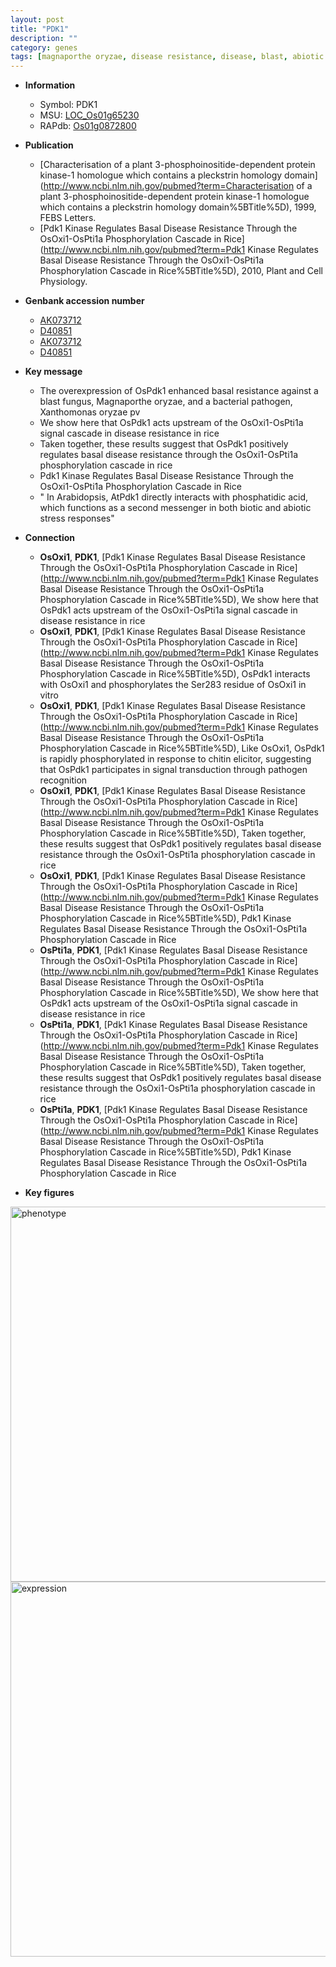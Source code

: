 ```yaml
---
layout: post
title: "PDK1"
description: ""
category: genes
tags: [magnaporthe oryzae, disease resistance, disease, blast, abiotic stress, biotic stress]
---
```


* **Information**  
    + Symbol: PDK1  
    + MSU: [LOC_Os01g65230](http://rice.plantbiology.msu.edu/cgi-bin/ORF_infopage.cgi?orf=LOC_Os01g65230)  
    + RAPdb: [Os01g0872800](http://rapdb.dna.affrc.go.jp/viewer/gbrowse_details/irgsp1?name=Os01g0872800)  

* **Publication**  
    + [Characterisation of a plant 3-phosphoinositide-dependent protein kinase-1 homologue which contains a pleckstrin homology domain](http://www.ncbi.nlm.nih.gov/pubmed?term=Characterisation of a plant 3-phosphoinositide-dependent protein kinase-1 homologue which contains a pleckstrin homology domain%5BTitle%5D), 1999, FEBS Letters.
    + [Pdk1 Kinase Regulates Basal Disease Resistance Through the OsOxi1-OsPti1a Phosphorylation Cascade in Rice](http://www.ncbi.nlm.nih.gov/pubmed?term=Pdk1 Kinase Regulates Basal Disease Resistance Through the OsOxi1-OsPti1a Phosphorylation Cascade in Rice%5BTitle%5D), 2010, Plant and Cell Physiology.

* **Genbank accession number**  
    + [AK073712](http://www.ncbi.nlm.nih.gov/nuccore/AK073712)
    + [D40851](http://www.ncbi.nlm.nih.gov/nuccore/D40851)
    + [AK073712](http://www.ncbi.nlm.nih.gov/nuccore/AK073712)
    + [D40851](http://www.ncbi.nlm.nih.gov/nuccore/D40851)

* **Key message**  
    + The overexpression of OsPdk1 enhanced basal resistance against a blast fungus, Magnaporthe oryzae, and a bacterial pathogen, Xanthomonas oryzae pv
    + We show here that OsPdk1 acts upstream of the OsOxi1-OsPti1a signal cascade in disease resistance in rice
    + Taken together, these results suggest that OsPdk1 positively regulates basal disease resistance through the OsOxi1-OsPti1a phosphorylation cascade in rice
    + Pdk1 Kinase Regulates Basal Disease Resistance Through the OsOxi1-OsPti1a Phosphorylation Cascade in Rice
    + " In Arabidopsis, AtPdk1 directly interacts with phosphatidic acid, which functions as a second messenger in both biotic and abiotic stress responses"

* **Connection**  
    + __OsOxi1__, __PDK1__, [Pdk1 Kinase Regulates Basal Disease Resistance Through the OsOxi1-OsPti1a Phosphorylation Cascade in Rice](http://www.ncbi.nlm.nih.gov/pubmed?term=Pdk1 Kinase Regulates Basal Disease Resistance Through the OsOxi1-OsPti1a Phosphorylation Cascade in Rice%5BTitle%5D),  We show here that OsPdk1 acts upstream of the OsOxi1-OsPti1a signal cascade in disease resistance in rice
    + __OsOxi1__, __PDK1__, [Pdk1 Kinase Regulates Basal Disease Resistance Through the OsOxi1-OsPti1a Phosphorylation Cascade in Rice](http://www.ncbi.nlm.nih.gov/pubmed?term=Pdk1 Kinase Regulates Basal Disease Resistance Through the OsOxi1-OsPti1a Phosphorylation Cascade in Rice%5BTitle%5D),  OsPdk1 interacts with OsOxi1 and phosphorylates the Ser283 residue of OsOxi1 in vitro
    + __OsOxi1__, __PDK1__, [Pdk1 Kinase Regulates Basal Disease Resistance Through the OsOxi1-OsPti1a Phosphorylation Cascade in Rice](http://www.ncbi.nlm.nih.gov/pubmed?term=Pdk1 Kinase Regulates Basal Disease Resistance Through the OsOxi1-OsPti1a Phosphorylation Cascade in Rice%5BTitle%5D),  Like OsOxi1, OsPdk1 is rapidly phosphorylated in response to chitin elicitor, suggesting that OsPdk1 participates in signal transduction through pathogen recognition
    + __OsOxi1__, __PDK1__, [Pdk1 Kinase Regulates Basal Disease Resistance Through the OsOxi1-OsPti1a Phosphorylation Cascade in Rice](http://www.ncbi.nlm.nih.gov/pubmed?term=Pdk1 Kinase Regulates Basal Disease Resistance Through the OsOxi1-OsPti1a Phosphorylation Cascade in Rice%5BTitle%5D),  Taken together, these results suggest that OsPdk1 positively regulates basal disease resistance through the OsOxi1-OsPti1a phosphorylation cascade in rice
    + __OsOxi1__, __PDK1__, [Pdk1 Kinase Regulates Basal Disease Resistance Through the OsOxi1-OsPti1a Phosphorylation Cascade in Rice](http://www.ncbi.nlm.nih.gov/pubmed?term=Pdk1 Kinase Regulates Basal Disease Resistance Through the OsOxi1-OsPti1a Phosphorylation Cascade in Rice%5BTitle%5D), Pdk1 Kinase Regulates Basal Disease Resistance Through the OsOxi1-OsPti1a Phosphorylation Cascade in Rice
    + __OsPti1a__, __PDK1__, [Pdk1 Kinase Regulates Basal Disease Resistance Through the OsOxi1-OsPti1a Phosphorylation Cascade in Rice](http://www.ncbi.nlm.nih.gov/pubmed?term=Pdk1 Kinase Regulates Basal Disease Resistance Through the OsOxi1-OsPti1a Phosphorylation Cascade in Rice%5BTitle%5D),  We show here that OsPdk1 acts upstream of the OsOxi1-OsPti1a signal cascade in disease resistance in rice
    + __OsPti1a__, __PDK1__, [Pdk1 Kinase Regulates Basal Disease Resistance Through the OsOxi1-OsPti1a Phosphorylation Cascade in Rice](http://www.ncbi.nlm.nih.gov/pubmed?term=Pdk1 Kinase Regulates Basal Disease Resistance Through the OsOxi1-OsPti1a Phosphorylation Cascade in Rice%5BTitle%5D),  Taken together, these results suggest that OsPdk1 positively regulates basal disease resistance through the OsOxi1-OsPti1a phosphorylation cascade in rice
    + __OsPti1a__, __PDK1__, [Pdk1 Kinase Regulates Basal Disease Resistance Through the OsOxi1-OsPti1a Phosphorylation Cascade in Rice](http://www.ncbi.nlm.nih.gov/pubmed?term=Pdk1 Kinase Regulates Basal Disease Resistance Through the OsOxi1-OsPti1a Phosphorylation Cascade in Rice%5BTitle%5D), Pdk1 Kinase Regulates Basal Disease Resistance Through the OsOxi1-OsPti1a Phosphorylation Cascade in Rice

* **Key figures**  
<img src="http://ricencode.github.io/images/PDK1.pheno.png" alt="phenotype"  style="width: 600px;"/>

<img src="http://ricencode.github.io/images/PDK1.exp.png" alt="expression"  style="width: 600px;"/>


